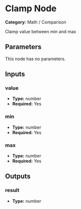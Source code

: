
# Clamp Node

**Category:** Math / Comparison

Clamp value between min and max

## Parameters

This node has no parameters.

## Inputs


### value
- **Type:** number
- **Required:** Yes



### min
- **Type:** number
- **Required:** Yes



### max
- **Type:** number
- **Required:** Yes



## Outputs


### result
- **Type:** number




